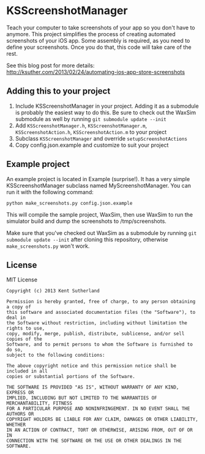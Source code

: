 # KSScreenshotManager

Teach your computer to take screenshots of your app so you don't have to anymore. This project simplifies the process of creating automated screenshots of your iOS app. Some assembly is required, as you need to define your screenshots. Once you do that, this code will take care of the rest.

See this blog post for more details: <http://ksuther.com/2013/02/24/automating-ios-app-store-screenshots>

## Adding this to your project

1. Include KSScreenshotManager in your project. Adding it as a submodule is probably the easiest way to do this. Be sure to check out the WaxSim submodule as well by running `git submodule update --init`
1. Add `KSScreenshotManager.h`, `KSScreenshotManager.m`, `KSScreenshotAction.h`, `KSScreenshotAction.m` to your project
1. Subclass `KSScreenshotManager` and override `setupScreenshotActions`
1. Copy config.json.example and customize to suit your project

## Example project

An example project is located in Example (surprise!). It has a very simple KSScreenshotManager subclass named MyScreenshotManager. You can run it with the following command:

`python make_screenshots.py config.json.example`

This will compile the sample project, WaxSim, then use WaxSim to run the simulator build and dump the screenshots to /tmp/screenshots.

Make sure that you've checked out WaxSim as a submodule by running `git submodule update --init` after cloning this repository, otherwise `make_screenshots.py` won't work.

## License

MIT License

    Copyright (c) 2013 Kent Sutherland
    
    Permission is hereby granted, free of charge, to any person obtaining a copy of
    this software and associated documentation files (the "Software"), to deal in
    the Software without restriction, including without limitation the rights to use,
    copy, modify, merge, publish, distribute, sublicense, and/or sell copies of the
    Software, and to permit persons to whom the Software is furnished to do so,
    subject to the following conditions:
    
    The above copyright notice and this permission notice shall be included in all
    copies or substantial portions of the Software.
    
    THE SOFTWARE IS PROVIDED "AS IS", WITHOUT WARRANTY OF ANY KIND, EXPRESS OR
    IMPLIED, INCLUDING BUT NOT LIMITED TO THE WARRANTIES OF MERCHANTABILITY, FITNESS
    FOR A PARTICULAR PURPOSE AND NONINFRINGEMENT. IN NO EVENT SHALL THE AUTHORS OR
    COPYRIGHT HOLDERS BE LIABLE FOR ANY CLAIM, DAMAGES OR OTHER LIABILITY, WHETHER
    IN AN ACTION OF CONTRACT, TORT OR OTHERWISE, ARISING FROM, OUT OF OR IN
    CONNECTION WITH THE SOFTWARE OR THE USE OR OTHER DEALINGS IN THE SOFTWARE.